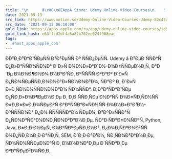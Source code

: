 ```yaml
---
title: "\n      â\x80\x8EAppÂ Store: Udemy Online Video Courses\n    "
date: 2021-09-13
src_link: https://www.notion.so/Udemy-Online-Video-Courses-Udemy-82c45afcde694d5eb88ecdd7a5380ba9
src_date: '2021-09-13 06:10:00'
gold_link: https://apps.apple.com/ru/app/udemy-online-video-courses/id562413829
gold_link_hash: e63ffcd2df4a5a82b702ee024f908eac
tags:
- '#host_apps_apple_com'
---
```


ÐÐ²Ð¸Ð³Ð°Ð¹ÑÐµÑÑ Ð²Ð²ÐµÑÑ Ðº ÑÑÐ¿ÐµÑÑ. Udemy â Ð²ÐµÐ´ÑÑÐ°Ñ Ð¿Ð»Ð°ÑÑÐ¾ÑÐ¼Ð° Ð´Ð»Ñ Ð¾Ð½Ð»Ð°Ð¹Ð½-Ð¾Ð±ÑÑÐµÐ½Ð¸Ñ, Ð³Ð´Ðµ Ð¼Ð¾Ð¶Ð½Ð¾ Ð½Ð°Ð¹ÑÐ¸ ÐºÑÑÑÑ ÐºÐ°Ðº Ð´Ð»Ñ Ð¿ÑÐ¾ÑÐµÑÑÐ¸Ð¾Ð½Ð°Ð»ÑÐ½Ð¾Ð³Ð¾, ÑÐ°Ðº Ð¸ Ð´Ð»Ñ Ð»Ð¸ÑÐ½Ð¾ÑÑÐ½Ð¾Ð³Ð¾ ÑÐ¾ÑÑÐ°. Ð¡ÐºÐ°ÑÐ°Ð¹ÑÐµ Ð¿ÑÐ¸Ð»Ð¾Ð¶ÐµÐ½Ð¸Ðµ Ð¸ Ð¸Ð·ÑÑÐ¸ÑÐµ Ð½Ð°ÑÑ Ð¾Ð±ÑÐ¸ÑÐ½ÑÑ Ð±Ð¸Ð±Ð»Ð¸Ð¾ÑÐµÐºÑ Ð°ÐºÑÑÐ°Ð»ÑÐ½ÑÑ Ð¾Ð½Ð»Ð°Ð¹Ð½-ÐºÑÑÑÐ¾Ð² Ð¿Ð¾ ÑÑÑÑÑÐ°Ð¼ ÑÐµÐ¼, Ð²ÐºÐ»ÑÑÐ°Ñ Ð¿ÑÐ¾Ð³ÑÐ°Ð¼Ð¼Ð¸ÑÐ¾Ð²Ð°Ð½Ð¸Ðµ, ÑÐ°Ð·ÑÐ°Ð±Ð¾ÑÐºÑ, Python, Java, Ð±Ð¸Ð·Ð½ÐµÑ, Ð¼Ð°ÑÐºÐµÑÐ¸Ð½Ð³, Ð¿Ð¾Ð¸ÑÐºÐ¾Ð²ÑÑ Ð¾Ð¿ÑÐ¸Ð¼Ð¸Ð·Ð°ÑÐ¸Ñ, SEM, Ð´Ð¸Ð·Ð°Ð¹Ð½, ÑÐ¸ÑÐ¾Ð²Ð°Ð½Ð¸Ðµ, ÑÐ¾ÑÐ¾ÑÑÐµÐ¼ÐºÑ Ð¸ Ð¼Ð½Ð¾Ð³Ð¸Ðµ Ð´ÑÑÐ³Ð¸Ðµ ÐºÐ°ÑÐµÐ³Ð¾ÑÐ¸Ð¸.